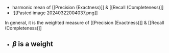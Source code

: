 - harmonic mean of [[Precision (Exactness)]] & [[Recall (Completeness)]]
- ![[Pasted image 20240322004037.png]]

In general, it is the weighted measure of [[Precision (Exactness)]] & [[Recall (Completeness)]]
- $\beta$ is a weight 
	- 